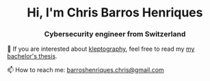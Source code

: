 <h1 align="center">Hi, I'm Chris Barros Henriques</h1><h3 align="center">Cybersecurity engineer from Switzerland</h3> 



🔭 If you are interested about [kleptography](https://en.wikipedia.org/wiki/Kleptography), feel free to read my [my bachelor's thesis](https://github.com/kurisukun/BT-Kleptography).

📫 How to reach me:  barroshenriques.chris@gmail.com









